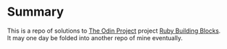 # Summary
This is a repo of solutions to [The Odin Project](http://www.theodinproject.com) project [Ruby Building Blocks](http://www.theodinproject.com/courses/ruby-programming/lessons/building-blocks). It may one day be folded into another repo of mine eventually.
